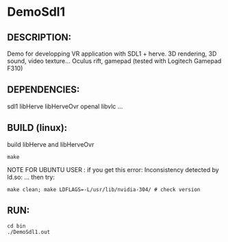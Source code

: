 # DemoSdl1

## DESCRIPTION:
Demo for developping VR application with SDL1 + herve.
3D rendering, 3D sound, video texture...
Oculus rift, gamepad (tested with Logitech Gamepad F310)

## DEPENDENCIES:
sdl1
libHerve
libHerveOvr
openal
libvlc
...

## BUILD (linux):
build libHerve and libHerveOvr
```
make
```

NOTE FOR UBUNTU USER : 
if you get this error: Inconsistency detected by ld.so: ...
then try: 
```
make clean; make LDFLAGS=-L/usr/lib/nvidia-304/ # check version
```

## RUN:
```
cd bin
./DemoSdl1.out
```

